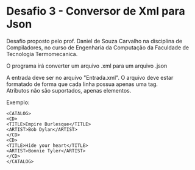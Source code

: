 # Desafio 3 - Conversor de Xml para Json

Desafio proposto pelo prof. Daniel de Souza Carvalho na disciplina de Compiladores, no curso de Engenharia da Computação da Faculdade de Tecnologia Termomecanica.

O programa irá converter um arquivo .xml para um arquivo .json

A entrada deve ser no arquivo "Entrada.xml". O arquivo deve estar formatado de forma que cada linha possua apenas uma tag.  
Atributos não são suportados, apenas elementos.

Exemplo:

```
<CATALOG>
<CD>
<TITLE>Empire Burlesque</TITLE>
<ARTIST>Bob Dylan</ARTIST>
</CD>
<CD>
<TITLE>Hide your heart</TITLE>
<ARTIST>Bonnie Tyler</ARTIST>
</CD>
</CATALOG>
```
